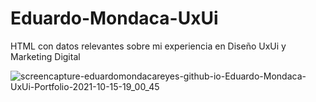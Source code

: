 # Eduardo-Mondaca-UxUi

HTML con datos relevantes sobre mi experiencia en Diseño UxUi y Marketing Digital

![screencapture-eduardomondacareyes-github-io-Eduardo-Mondaca-UxUi-Portfolio-2021-10-15-19_00_45](https://user-images.githubusercontent.com/37560759/137558168-891239c7-e241-4930-8b6b-1898e510c639.png)

